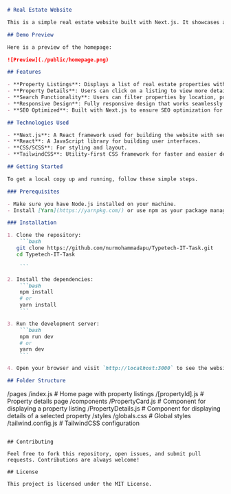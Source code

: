 ```markdown
# Real Estate Website

This is a simple real estate website built with Next.js. It showcases available properties, with features like browsing listings, viewing property details, and a search filter to make the experience more intuitive.

## Demo Preview

Here is a preview of the homepage:

![Preview](./public/homepage.png)

## Features

- **Property Listings**: Displays a list of real estate properties with basic details like price, location, and image.
- **Property Details**: Users can click on a listing to view more details about a specific property, including more images and descriptions.
- **Search Functionality**: Users can filter properties by location, price range, and type.
- **Responsive Design**: Fully responsive design that works seamlessly on both desktop and mobile devices.
- **SEO Optimized**: Built with Next.js to ensure SEO optimization for better search engine visibility.

## Technologies Used

- **Next.js**: A React framework used for building the website with server-side rendering (SSR).
- **React**: A JavaScript library for building user interfaces.
- **CSS/SCSS**: For styling and layout.
- **TailwindCSS**: Utility-first CSS framework for faster and easier design.

## Getting Started

To get a local copy up and running, follow these simple steps.

### Prerequisites

- Make sure you have Node.js installed on your machine.
- Install [Yarn](https://yarnpkg.com/) or use npm as your package manager.

### Installation

1. Clone the repository:
    ```bash
   git clone https://github.com/nurmohammadapu/Typetech-IT-Task.git
   cd Typetech-IT-Task

    ```

2. Install the dependencies:
    ```bash
    npm install
    # or
    yarn install
    ```

3. Run the development server:
    ```bash
    npm run dev
    # or
    yarn dev
    ```

4. Open your browser and visit `http://localhost:3000` to see the website in action.

## Folder Structure

```
/pages
  /index.js           # Home page with property listings
  /[propertyId].js     # Property details page
/components
  /PropertyCard.js     # Component for displaying a property listing
  /PropertyDetails.js  # Component for displaying details of a selected property
/styles
  /globals.css         # Global styles
  /tailwind.config.js  # TailwindCSS configuration
```

## Contributing

Feel free to fork this repository, open issues, and submit pull requests. Contributions are always welcome!

## License

This project is licensed under the MIT License.


